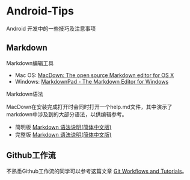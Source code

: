 # Android-Tips
Android 开发中的一些技巧及注意事项

## Markdown
Markdown编辑工具 

* Mac OS: [MacDown: The open source Markdown editor for OS X](http://macdown.uranusjr.com)
* Windows: [MarkdownPad - The Markdown Editor for Windows](http://markdownpad.com)

Markdown语法

MacDown在安装完成打开时会同时打开一个help.md文件，其中演示了markdown中涉及到的大部分语法，以供编辑参考。

* 简明版 [Markdown 语法说明(简体中文版)](https://link.zhihu.com/?target=http%3A//wowubuntu.com/markdown/basic.html)
* 完整版 [Markdown 语法说明(简体中文版)](https://link.zhihu.com/?target=http%3A//wowubuntu.com/markdown/index.html)

## Github工作流
不熟悉Github工作流的同学可以参考这篇文章 [Git Workflows and Tutorials](https://github.com/oldratlee/translations/tree/master/git-workflows-and-tutorials)。
